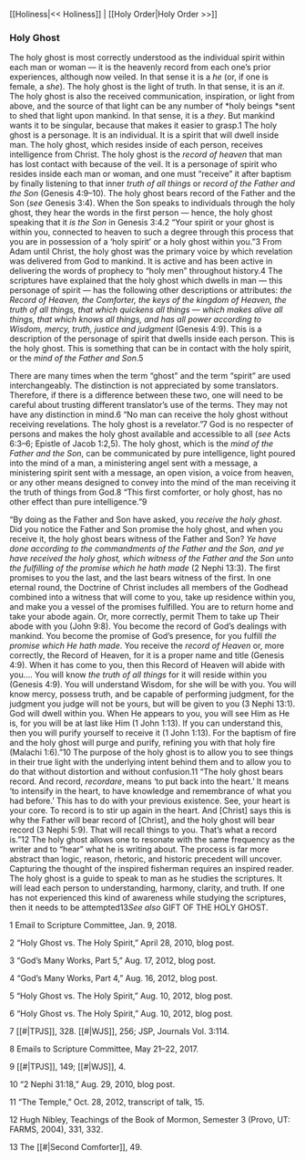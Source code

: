 [[Holiness|<< Holiness]]  |  [[Holy Order|Holy Order >>]]

### Holy Ghost
The holy ghost is most correctly understood as the individual spirit within each man or woman — it is the heavenly record from each one’s prior experiences, although now veiled. In that sense it is a *he* (or, if one is female, a *she*). The holy ghost is the light of truth. In that sense, it is an *it*. The holy ghost is also the received communication, inspiration, or light from above, and the source of that light can be any number of *holy beings *sent to shed that light upon mankind. In that sense, it is a *they*. But mankind wants it to be singular, because that makes it easier to grasp.1 The holy ghost is a personage. It is an individual. It is a spirit that will dwell inside man. The holy ghost, which resides inside of each person, receives intelligence from Christ. The holy ghost is the *record of heaven* that man has lost contact with because of the veil. It is a personage of spirit who resides inside each man or woman, and one must “receive” it after baptism by finally listening to that inner *truth of all things* or *record of the Father and the Son* (Genesis 4:9–10). The holy ghost bears record of the Father and the Son (*see* Genesis 3:4). When the Son speaks to individuals through the holy ghost, they hear the words in the first person — hence, the holy ghost speaking that it *is the Son* in Genesis 3:4.2 “Your spirit or your ghost is within you, connected to heaven to such a degree through this process that you are in possession of a ‘holy spirit’ or a holy ghost within you.”3 From Adam until Christ, the holy ghost was the primary voice by which revelation was delivered from God to mankind. It is active and has been active in delivering the words of prophecy to “holy men” throughout history.4 The scriptures have explained that the holy ghost which dwells in man — this personage of spirit — has the following other descriptions or attributes: *the Record of Heaven, the Comforter, the keys of the kingdom of Heaven, the truth of all things, that which quickens all things* — *which makes alive all things, that which knows all things, and has all power according to Wisdom, mercy, truth, justice and judgment* (Genesis 4:9). This is a description of the personage of spirit that dwells inside each person. This is the holy ghost. This is something that can be in contact with the holy spirit, or the *mind of the Father and Son*.5

There are many times when the term “ghost” and the term “spirit” are used interchangeably. The distinction is not appreciated by some translators. Therefore, if there is a difference between these two, one will need to be careful about trusting different translator’s use of the terms. They may not have any distinction in mind.6 “No man can receive the holy ghost without receiving revelations. The holy ghost is a revelator.”7 God is no respecter of persons and makes the holy ghost available and accessible to all (*see* Acts 6:3–6; Epistle of Jacob 1:2,5). The holy ghost, which is the *mind of the Father and the Son*, can be communicated by pure intelligence, light poured into the mind of a man, a ministering angel sent with a message, a ministering spirit sent with a message, an open vision, a voice from heaven, or any other means designed to convey into the mind of the man receiving it the truth of things from God.8 “This first comforter, or holy ghost, has no other effect than pure intelligence.”9

“By doing as the Father and Son have asked, you *receive the holy ghost*. Did you notice the Father and Son promise the holy ghost, and when you receive it, the holy ghost bears witness of the Father and Son? *Ye have done according to the commandments of the Father and the Son, and ye have received the holy ghost, which witness of the Father and the Son unto the fulfilling of the promise which he hath made* (2 Nephi 13:3). The first promises to you the last, and the last bears witness of the first. In one eternal round, the Doctrine of Christ includes all members of the Godhead combined into a witness that will come to you, take up residence within you, and make you a vessel of the promises fulfilled. You are to return home and take your abode again. Or, more correctly, permit Them to take up Their abode with you (John 9:8). You become the record of God’s dealings with mankind. You become the promise of God’s presence, for you fulfill *the promise which He hath made*. You receive the *record of Heaven* or, more correctly, the Record of Heaven, for it is a proper name and title (Genesis 4:9). When it has come to you, then this Record of Heaven will abide with you…. You will know *the truth of all things* for it will reside within you (Genesis 4:9). You will understand Wisdom, for she will be with you. You will know mercy, possess truth, and be capable of performing judgment, for the judgment you judge will not be yours, but will be given to you (3 Nephi 13:1). God will dwell within you. When He appears to you, you will see Him as He is, for you will be at last like Him (1 John 1:13). If you can understand this, then you will purify yourself to receive it (1 John 1:13). For the baptism of fire and the holy ghost will purge and purify, refining you with that holy fire (Malachi 1:6).”10 The purpose of the holy ghost is to allow you to see things in their true light with the underlying intent behind them and to allow you to do that without distortion and without confusion.11 “The holy ghost bears record. And record, *recordare*, means ‘to put back into the heart.’ It means ‘to intensify in the heart, to have knowledge and remembrance of what you had before.’ This has to do with your previous existence. See, your heart is your core. To record is to stir up again in the heart. And [Christ] says this is why the Father will bear record of [Christ], and the holy ghost will bear record (3 Nephi 5:9). That will recall things to you. That’s what a record is.”12 The holy ghost allows one to resonate with the same frequency as the writer and to “hear” what he is writing about. The process is far more abstract than logic, reason, rhetoric, and historic precedent will uncover. Capturing the thought of the inspired fisherman requires an inspired reader. The holy ghost is a guide to speak to man as he studies the scriptures. It will lead each person to understanding, harmony, clarity, and truth. If one has not experienced this kind of awareness while studying the scriptures, then it needs to be attempted13*See also* GIFT OF THE HOLY GHOST.



1 Email to Scripture Committee, Jan. 9, 2018.


2 “Holy Ghost vs. The Holy Spirit,” April 28, 2010, blog post.


3 “God’s Many Works, Part 5,” Aug. 17, 2012, blog post.


4 “God’s Many Works, Part 4,” Aug. 16, 2012, blog post.


5 “Holy Ghost vs. The Holy Spirit,” Aug. 10, 2012, blog post.


6 “Holy Ghost vs. The Holy Spirit,” Aug. 10, 2012, blog post.


7
[[#|TPJS]], 328. [[#|WJS]], 256; JSP, Journals Vol. 3:114.


8 Emails to Scripture Committee, May 21–22, 2017.


9
[[#|TPJS]], 149; [[#|WJS]], 4.


10 “2 Nephi 31:18,” Aug. 29, 2010, blog post.


11 “The Temple,” Oct. 28, 2012, transcript of talk, 15.


12 Hugh Nibley, Teachings of the Book of Mormon, Semester 3 (Provo, UT: FARMS, 2004), 331, 332.


13 The [[#|Second Comforter]], 49.
